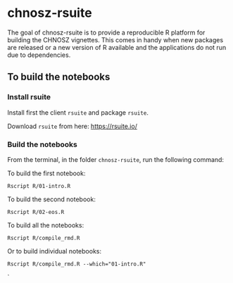 
<!-- README.md is generated from README.Rmd. Please edit that file -->

# chnosz-rsuite

The goal of chnosz-rsuite is to provide a reproducible R platform for
building the CHNOSZ vignettes. This comes in handy when new packages are
released or a new version of R available and the applications do not run
due to dependencies.

## To build the notebooks

### Install rsuite

Install first the client `rsuite` and package `rsuite`.

Download `rsuite` from here: <https://rsuite.io/>

### Build the notebooks

From the terminal, in the folder `chnosz-rsuite`, run the following
command:

To build the first notebook:

    Rscript R/01-intro.R

To build the second notebook:

    Rscript R/02-eos.R

To build all the notebooks:

    Rscript R/compile_rmd.R

Or to build individual notebooks:

    Rscript R/compile_rmd.R --which="01-intro.R"

\`
